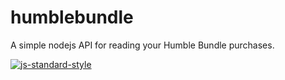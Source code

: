 # humblebundle

A simple nodejs API for reading your Humble Bundle purchases.

[![js-standard-style](https://img.shields.io/badge/code%20style-standard-brightgreen.svg)](http://standardjs.com/)

